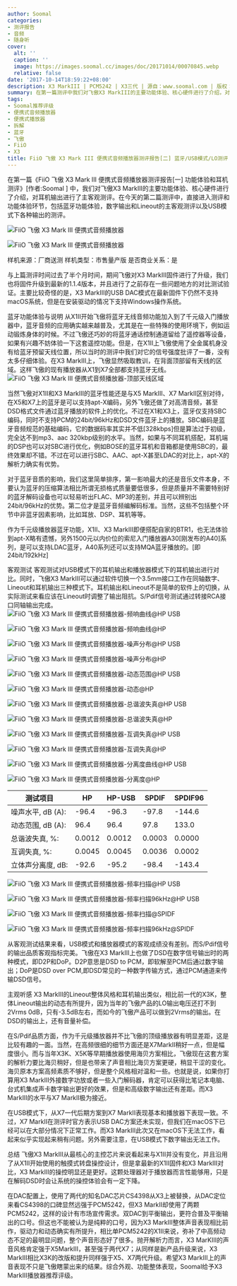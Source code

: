 ```yaml
---
author: Soomal
categories:
- 测评报告
- 音频
- 随身听
cover:
  alt: ''
  caption: ''
  image: https://images.soomal.cc/images/doc/20171014/00070845.webp
  relative: false
date: '2017-10-14T18:59:22+08:00'
description: X3 MarkIII | PCM5242 | X3三代 | 源自：www.soomal.com | 版权：原创 |  平均/总评分：09.95/189
summary: 在第一篇测评中我们对飞傲X3 MarkIII的主要功能体验、核心硬件进行了介绍，对耳机输出进行了主客观测评。在今天的第二篇测评中，直接进入测评和功能体验环节，包括蓝牙功能体验，数字输出等……
tags:
- Soomal推荐评级
- 便携式音频播放器
- 便携式播放器
- 拆解
- 蓝牙
- 飞傲
- FiiO
- X3
title: FiiO 飞傲 X3 Mark III 便携式音频播放器测评报告[二] 蓝牙/USB模式/LO测评
---
```


在第一篇《FiiO 飞傲 X3 Mark III 便携式音频播放器测评报告[一] 功能体验和耳机测评》[作者:Soomal ]
中，我们对飞傲X3 MarkIII的主要功能体验、核心硬件进行了介绍，对耳机输出进行了主客观测评。在今天的第二篇测评中，直接进入测评和功能体验环节，包括蓝牙功能体验，数字输出和Lineout的主客观测评以及USB模式下各种输出的测评。



![FiiO 飞傲 X3 Mark III 便携式音频播放器](https://images.soomal.cc/images/doc/20170913/00070181_01.webp)



![FiiO 飞傲 X3 Mark III 便携式音频播放器](https://images.soomal.cc/images/doc/20170913/00070182_01.webp)



样机来源：厂商送测
样机类型：市售量产版
是否商业关系：是



与上篇测评时间过去了半个月时间，期间飞傲对X3 MarkIII固件进行了升级，我们也将固件升级到最新的1.1.4版本，并且进行了之前存在一些问题地方的对比测试验证。主要比较奇怪的是，X3 MarkIII的USB DAC模式在最新固件下仍然不支持macOS系统，但是在安装驱动的情况下支持Windows操作系统。

蓝牙功能体验与说明
从X1II开始飞傲将蓝牙无线音频功能加入到了千元级入门播放器中，蓝牙音频的应用确实越来越普及，尤其是在一些特殊的使用环境下，例如运动锻炼身体的时候。不过飞傲还巧妙的将蓝牙通话控制通道留给了遥控器等设备，如果有兴趣不妨体验一下这套遥控功能。但是，在X1II上飞傲使用了全金属机身没有给蓝牙预留天线位置，所以当时的测评中我们对它的信号强度批评了一番，没有太多仔细体验。在X3 MarkIII上，飞傲显然吸取教训，在背面顶部留有天线的区域。这样飞傲的现有播放器从X1到X7全部都支持蓝牙无线。
![FiiO 飞傲 X3 Mark III 便携式音频播放器-顶部天线区域](https://images.soomal.cc/images/doc/20170913/00070187.webp)




当然飞傲对X1II和X3 MarkIII的蓝牙性能还是与X5 MarkIII、X7 MarkII区别对待，在X5和X7上的蓝牙是可以支持apt-X编码，另外飞傲还做了对高清音频，甚至DSD格式文件通过蓝牙播放的软件上的优化。不过在X1和X3上，蓝牙仅支持SBC编码，同时不支持PCM的24bit/96kHz和DSD文件蓝牙上的播放。SBC编码是蓝牙音频规范的基础编码，它的数据码率其实并不低[328kbps]但是算法过于初级，完全达不到mp3、aac 320kbp级别的水平。当然，如果与不同耳机搭配，耳机端的DSP也可以对SBC进行优化，例如BOSE的蓝牙耳机和音箱都是使用SBC的，最终效果却不错。不过在可以进行SBC、AAC、apt-X甚至LDAC的对比上，apt-X的解析力确实有优势。

对于蓝牙音质的影响，我们这里简单排序，第一影响最大的还是音乐文件本身，不要认为蓝牙的压缩算法相比所谓无损格式质量要低很多，但是质量并不需要特别好的蓝牙解码设备也可以轻易听出FLAC、MP3的差别，并且可以辨别出24bit/96kHz的优势。第二位才是蓝牙音频编解码标准。当然，这些不包括整个环节中非蓝牙因素影响，比如耳放、DSP、耳机等等。

作为千元级播放器蓝牙功能，X1II、X3 MarkIII即便搭配自家的BTR1，也无法体验到apt-X略有遗憾，另外1500元以内价位的索尼入门播放器A30[刚发布的A40]系列，是可以支持LDAC蓝牙，A40系列还可以支持MQA蓝牙播放的。[即24bit/192kHz]

客观测试
客观测试对USB模式下的耳机输出和播放器模式下的耳机输出进行对比。同时，飞傲X3 MarkIII可以通过软件切换一个3.5mm接口工作在同轴数字、Lineout和耳机输出三种模式下。耳机输出和Lineout不是简单的软件上的切换，从实际测试来看应该在Lineout时调整了输出阻抗。S/Pdif信号测试通过转接RCA接口同轴输出完成。
![FiiO 飞傲 X3 Mark III 便携式音频播放器-频响曲线@HP USB](https://images.soomal.cc/images/doc/20171014/00070835_01.webp)




![FiiO 飞傲 X3 Mark III 便携式音频播放器-频响曲线@HP](https://images.soomal.cc/images/doc/20170923/00070357_01.webp)




![FiiO 飞傲 X3 Mark III 便携式音频播放器-噪声分布@HP USB](https://images.soomal.cc/images/doc/20171014/00070836_01.webp)




![FiiO 飞傲 X3 Mark III 便携式音频播放器-噪声分布@HP](https://images.soomal.cc/images/doc/20170923/00070358_01.webp)




![FiiO 飞傲 X3 Mark III 便携式音频播放器-动态范围@HP USB](https://images.soomal.cc/images/doc/20171014/00070837_01.webp)




![FiiO 飞傲 X3 Mark III 便携式音频播放器-动态@HP](https://images.soomal.cc/images/doc/20170923/00070359_01.webp)




![FiiO 飞傲 X3 Mark III 便携式音频播放器-总谐波失真@HP USB](https://images.soomal.cc/images/doc/20171014/00070838_01.webp)




![FiiO 飞傲 X3 Mark III 便携式音频播放器-总谐波失真@HP](https://images.soomal.cc/images/doc/20170923/00070360_01.webp)




![FiiO 飞傲 X3 Mark III 便携式音频播放器-互调失真@HP USB](https://images.soomal.cc/images/doc/20171014/00070839_01.webp)




![FiiO 飞傲 X3 Mark III 便携式音频播放器-互调失真@HP](https://images.soomal.cc/images/doc/20170923/00070361_01.webp)




![FiiO 飞傲 X3 Mark III 便携式音频播放器-分离度曲线@HP USB](https://images.soomal.cc/images/doc/20171014/00070840_01.webp)




![FiiO 飞傲 X3 Mark III 便携式音频播放器-分离度@HP](https://images.soomal.cc/images/doc/20170923/00070362_01.webp)




| 测试项目 | HP | HP-USB | SPDIF | SPDIF96 |
| --- | --- | --- | --- | --- |
| 噪声水平, dB (A): | -96.4 | -96.3 | -97.8 | -144.6 |
| 动态范围, dB (A): | 96.4 | 96.4 | 97.8 | 133.0 |
| 总谐波失真, %: | 0.0012 | 0.0012 | 0.0003 | 0.0000 |
| 互调失真, %: | 0.0045 | 0.0045 | 0.0036 | 0.0002 |
| 立体声分离度, dB: | -92.6 | -95.2 | -98.4 | -143.4 |


![FiiO 飞傲 X3 Mark III 便携式音频播放器-频率扫描@HP USB](https://images.soomal.cc/images/doc/20171014/00070841_01.webp)




![FiiO 飞傲 X3 Mark III 便携式音频播放器-频率扫描96kHz@HP USB](https://images.soomal.cc/images/doc/20171014/00070842_01.webp)




![FiiO 飞傲 X3 Mark III 便携式音频播放器-频率扫描@SPIDF](https://images.soomal.cc/images/doc/20171014/00070843_01.webp)




![FiiO 飞傲 X3 Mark III 便携式音频播放器-频率扫描96kHz@SPIDF](https://images.soomal.cc/images/doc/20171014/00070844_01.webp)




从客观测试结果来看，USB模式和播放器模式的客观成绩没有差别。而S/Pdif信号的输出品质客观指标完美。飞傲在X3 MarkIII上也做了DSD在数字信号输出时的两种模式，即D2P和DoP。D2P意思是DSD to PCM，即软解至PCM后通过数字输出；DoP是DSD over PCM,即DSD常见的一种数字传输方式，通过PCM通道来传输DSD信号。

主观听感
X3 MarkIII的Lineout整体风格和耳机输出类似，相比前一代的X3K，整体Lineout输出的动态有所提升，因为当年的飞傲产品的LO输出电压还打不到2Vrms 0dB，只有-3.5dB左右，而如今的飞傲产品可以做到2Vrms的输出。在DSD的输出上，还有音量补偿。

在S/Pdif品质方面，作为千元级播放器并不比飞傲的顶级播放器有明显差距，这是比较有趣的一面。当然，在高频很细的细节方面还是X7MarkII稍好一点，但是幅度很小。而与当年X3K、X5K等早期播放器使用海贝方案相比，飞傲现在这套方案的解析力要比海贝稍好，但是也带来了声音相比海贝方案更硬，稍显干涩的变化。海贝原本方案高频素质不够好，但是整个风格相对温和一些。也就是说，如果你打算用X3 MarkIII外接数字功放或者一些入门解码器，肯定可以获得比笔记本电脑、台式机集成声卡数字输出更好的效果，但是和高级数字输出还有差距。而X3 MarkIII的水平与X7 MarkII极为接近。

在USB模式下，从X7一代后期方案到X7 MarkII表现基本和播放器下表现一致。不过，X7 MarkII在测评时官方表示USB DAC方案还未实现，但我们在macOS下已经可以在大部分情况下正常工作。而X3 MarkIII此次又在macOS下无法工作，看起来似乎实现起来稍有问题。另外需要注意，在USB模式下数字输出无法工作。

总结
飞傲X3 MarkIII从最核心的主控芯片来说看起来与X1II并没有变化，并且沿用了从X1II开始使用的触摸式转盘操控设计，但是拿最新的X1II固件和X3 MarkIII对比，X3 MarkIII的操控明显还是更好。这颗处理器对于播放器而言性能够用，只是在解码DSD时会让系统的操控体验会有一定下降。

在DAC配置上，使用了两代的知名DAC芯片CS4398从X3上被替换，从DAC定位来看CS4398的口碑显然远强于PCM5242，但X3 MarkII却使用了两颗PCM5242，这样的设计有市场宣传需求。双DAC到平衡输出，更符合普及平衡输出的口号。但这也不能被认为是纯粹的口号，因为X3 MarkIII整体声音表现相比前作，驱动力和动态确实有所提升，相比单PCM5242的X1II来说，弥补了中高频动态不足的最明显问题，整个声音形态好了很多。抛开解析力而言，X3 MarKIII的声音风格肯定强于X5MarkIII，甚至强于两代X7；从同样是新产品升级来说，X3 MarkIII相比X3K的改版和提升同样强于X5、X7两代升级。希望X3 MarkIII上的声音表现不只是飞傲瞎蒙出来的结果。综合外观、功能整体表现，Soomal给予X3 MarkIII播放器推荐评级。